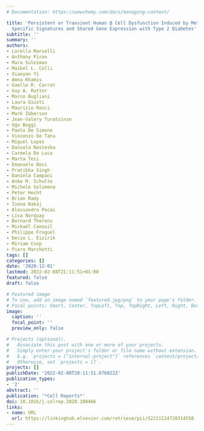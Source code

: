 ```yaml
---
# Documentation: https://wowchemy.com/docs/managing-content/

title: 'Persistent or Transient Human β Cell Dysfunction Induced by Metabolic Stress:
  Specific Signatures and Shared Gene Expression with Type 2 Diabetes'
subtitle: ''
summary: ''
authors:
- Lorella Marselli
- Anthony Piron
- Mara Suleiman
- Maikel L. Colli
- Xiaoyan Yi
- Amna Khamis
- Gaelle R. Carrat
- Guy A. Rutter
- Marco Bugliani
- Laura Giusti
- Maurizio Ronci
- Mark Ibberson
- Jean-Valery Turatsinze
- Ugo Boggi
- Paolo De Simone
- Vincenzo De Tata
- Miguel Lopes
- Daniela Nasteska
- Carmela De Luca
- Marta Tesi
- Emanuele Bosi
- Pratibha Singh
- Daniela Campani
- Anke M. Schulte
- Michele Solimena
- Peter Hecht
- Brian Rady
- Ivona Bakaj
- Alessandro Pocai
- Lisa Norquay
- Bernard Thorens
- Mickaël Canouil
- Philippe Froguel
- Decio L. Eizirik
- Miriam Cnop
- Piero Marchetti
tags: []
categories: []
date: '2020-12-01'
lastmod: 2022-02-08T21:11:51+01:00
featured: false
draft: false

# Featured image
# To use, add an image named `featured.jpg/png` to your page's folder.
# Focal points: Smart, Center, TopLeft, Top, TopRight, Left, Right, BottomLeft, Bottom, BottomRight.
image:
  caption: ''
  focal_point: ''
  preview_only: false

# Projects (optional).
#   Associate this post with one or more of your projects.
#   Simply enter your project's folder or file name without extension.
#   E.g. `projects = ["internal-project"]` references `content/project/deep-learning/index.md`.
#   Otherwise, set `projects = []`.
projects: []
publishDate: '2022-02-08T20:11:51.676022Z'
publication_types:
- '2'
abstract: ''
publication: '*Cell Reports*'
doi: 10.1016/j.celrep.2020.108466
links:
- name: URL
  url: https://linkinghub.elsevier.com/retrieve/pii/S2211124720314558
---
```

